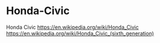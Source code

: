 # Honda-Civic
 Honda Civic https://en.wikipedia.org/wiki/Honda_Civic https://en.wikipedia.org/wiki/Honda_Civic_(sixth_generation)

